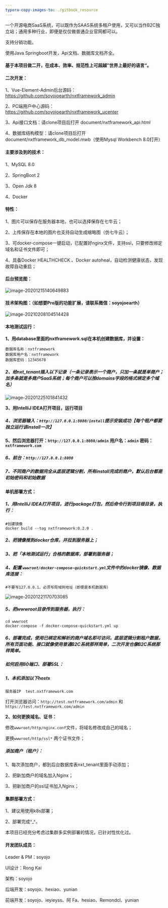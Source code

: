 ```yaml
---
typora-copy-images-to: ./gitbook_resource
---
```


一个开源电商SaaS系统，可以既作为SAAS系统多租户使用，又可以当作B2C独立站；通用多种行业，即便是仅仅做普通企业官网都可以。

支持分销功能。

使用Java Springboot开发，Api文档、数据库文档齐全。



#### **基于本项目做二开，在成本、效率、规范性上可超越”世界上最好的语言“。**



#### 二次开发：

1、Vue-Element-Admin后台源码：https://github.com/soyojoearth/nxtframework_admin

2、PC端用户中心源码：https://github.com/soyojoearth/nxtframework_ucenter

3、Api接口文档：请clone项目后打开 document/nxtframework_api.html

4、数据库结构模型：请clone项目后打开document/nxtframework_db_model.mwb（使用Mysql Workbench 8.0打开）


#### 主要涉及到的技术：

1、MySQL 8.0

2、SpringBoot 2

3、Open Jdk 8

4、Docker



#### **特性：**

1、图片可以保存在服务器本地，也可以选择保存在七牛云；

2、上传保存在本地的图片也支持自动生成缩略图（仿七牛云）；

3、可docker-compose一键启动，已配置好nginx文件，支持ssl，只要修改绑定域名和证书文件即可；

4、具备Docker HEALTHCHECK 、Docker autoheal，自动检测健康状态，发现故障自动重启；



#### 后台预览图：

![image-20201215140649883](gitbook_resource/image-20201215140649883.png)



#### 技术架构图：（如想要Pro版的功能扩展，请联系微信：soyojoearth）

![image-20210208104514428](gitbook_resource/image-20210208104514428.png)

#### 本地测试运行：

**1、用database里面的nxtframework.sql在本机创建数据库，并设置：**

```
数据库名称：nxtframework
数据库用户名：nxtframework
数据库密码：12345678
```

##### 2、给nxt_tenant插入以下记录（一条记录表示一个商户，只加一条就是单商户；加多条就是多商户SaaS系统；每个商户可以按domains字段的格式绑定多个域名）

![image-20201225101841432](gitbook_resource/image-20201225101841432.png)

**3、用IntelliJ IDEA打开项目，运行项目**

##### 4、浏览器输入：`http://127.0.0.1:8080/install`提示安装成功【每个租户都要独立运行该install一次】  

**5、然后浏览器打开：`http://127.0.0.1:8080/admin`  用户名：`admin` 密码：`nxtframework.com`**

##### 6、前台：`http://127.0.0.1:8080`

##### 7、不同商户的数据完全从底层逻辑分割，所有install完成的商户，默认后台都是初始密码和初始数据



#### 单机部署方式：

##### 1、用IntelliJ IDEA打开项目，进行package打包，然后命令行到项目根目录，执行：


```
#创建镜像
docker build --tag nxtframework:0.2.0 .
```

##### 2、把镜像推到docker仓库，并拉到服务器上；

##### 3、把「本地测试运行」合格的数据库，部署到服务器；

##### 4、配置 `wwwroot/docker-compose-quickstart.yml`文件中的docker镜像、数据库连接：

`#不要写127.0.0.1，必须写局域网地址（即便是本机数据库）`

![image-20201221170703085](gitbook_resource/image-20201221170703085.png)

##### 5、把wwwroot目录传到服务器，执行：

```
cd wwwroot
docker-compose -f docker-compose-quickstart.yml up
```

##### 6、部署完成，使用已绑定和解析的商户域名即可访问，底层逻辑分割租户数据，所有页面功能、接口就像使用普通B2C系统那样简单，二次开发也像B2C系统那样简单。



##### 如何启用80端口、部署SSL：

##### 1、本机添加以下hosts

`服务器IP  test.nxtframework.com`

打开浏览器访问：`http://test.nxtframework.com/admin` 和 `https://test.nxtframework.com/admin`

**2、如何更换域名、证书：**

修改`wwwroot/http/nginx.conf`文件，将域名修改成自己的域名；

更换`wwwroot/http/ssl*` 两个证书文件；



##### 添加商户（租户）：

1、每次添加商户，都到后台数据库表nxt_tenant里面手动添加；

2、把新加商户的域名加入Nginx；

3、把新加商户的ssl证书加入Nginx；



#### 集群部署方式：

1、建议用使用k8s部署；

2、部署完成^_^。

本项目已经充分考虑过集群多实例部署的情况，已针对性优化过。





#### 开发团队成员：

Leader & PM：soyojo

UI设计：Rong Kai

架构：soyojo

后端开发：soyojo、hexiao、yunian

前端开发：soyojo、ieyieyss、阿 Fa、hexiao、Remondcl、yunian
